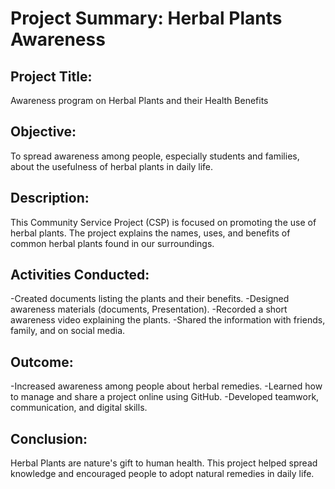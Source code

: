 # Project Summary: Herbal Plants Awareness
## Project Title:
Awareness program on Herbal Plants and their Health Benefits
## Objective:
To spread awareness among people, especially students and families, about the usefulness of herbal plants in daily life.
## Description:
This Community Service Project (CSP) is focused on promoting the use of herbal plants.
The project explains the names, uses, and benefits of common herbal plants found in our surroundings.
## Activities Conducted:
-Created documents listing the plants and their benefits.
-Designed awareness materials (documents, Presentation).
-Recorded a short awareness video explaining the plants.
-Shared the information with friends, family, and on social media.
## Outcome:
-Increased awareness among people about herbal remedies.
-Learned how to manage and share a project online using GitHub.
-Developed teamwork, communication, and digital skills.
## Conclusion:
Herbal Plants are nature's gift to human health.
This project helped spread knowledge and encouraged people to adopt natural remedies in daily life.
